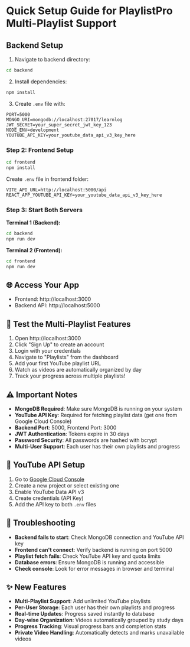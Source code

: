 # Quick Setup Guide for PlaylistPro Multi-Playlist Support

## Backend Setup

1. Navigate to backend directory:
```bash
cd backend
```

2. Install dependencies:
```bash
npm install
```

3. Create `.env` file with:
```env
PORT=5000
MONGO_URI=mongodb://localhost:27017/learnlog
JWT_SECRET=your_super_secret_jwt_key_123
NODE_ENV=development
YOUTUBE_API_KEY=your_youtube_data_api_v3_key_here
```

### Step 2: Frontend Setup
```bash
cd frontend
npm install
```

Create `.env` file in frontend folder:
```env
VITE_API_URL=http://localhost:5000/api
REACT_APP_YOUTUBE_API_KEY=your_youtube_data_api_v3_key_here
```

### Step 3: Start Both Servers

**Terminal 1 (Backend):**
```bash
cd backend
npm run dev
```

**Terminal 2 (Frontend):**
```bash
cd frontend
npm run dev
```

## 🌐 Access Your App
- Frontend: http://localhost:3000
- Backend API: http://localhost:5000

## 📝 Test the Multi-Playlist Features
1. Open http://localhost:3000
2. Click "Sign Up" to create an account
3. Login with your credentials
4. Navigate to "Playlists" from the dashboard
5. Add your first YouTube playlist URL
6. Watch as videos are automatically organized by day
7. Track your progress across multiple playlists!

## ⚠️ Important Notes
- **MongoDB Required**: Make sure MongoDB is running on your system
- **YouTube API Key**: Required for fetching playlist data (get one from Google Cloud Console)
- **Backend Port**: 5000, Frontend Port: 3000
- **JWT Authentication**: Tokens expire in 30 days
- **Password Security**: All passwords are hashed with bcrypt
- **Multi-User Support**: Each user has their own playlists and progress

## 🔑 YouTube API Setup
1. Go to [Google Cloud Console](https://console.cloud.google.com/)
2. Create a new project or select existing one
3. Enable YouTube Data API v3
4. Create credentials (API Key)
5. Add the API key to both `.env` files

## 🐛 Troubleshooting
- **Backend fails to start**: Check MongoDB connection and YouTube API key
- **Frontend can't connect**: Verify backend is running on port 5000
- **Playlist fetch fails**: Check YouTube API key and quota limits
- **Database errors**: Ensure MongoDB is running and accessible
- **Check console**: Look for error messages in browser and terminal

## ✨ New Features
- **Multi-Playlist Support**: Add unlimited YouTube playlists
- **Per-User Storage**: Each user has their own playlists and progress
- **Real-time Updates**: Progress saved instantly to database
- **Day-wise Organization**: Videos automatically grouped by study days
- **Progress Tracking**: Visual progress bars and completion stats
- **Private Video Handling**: Automatically detects and marks unavailable videos
